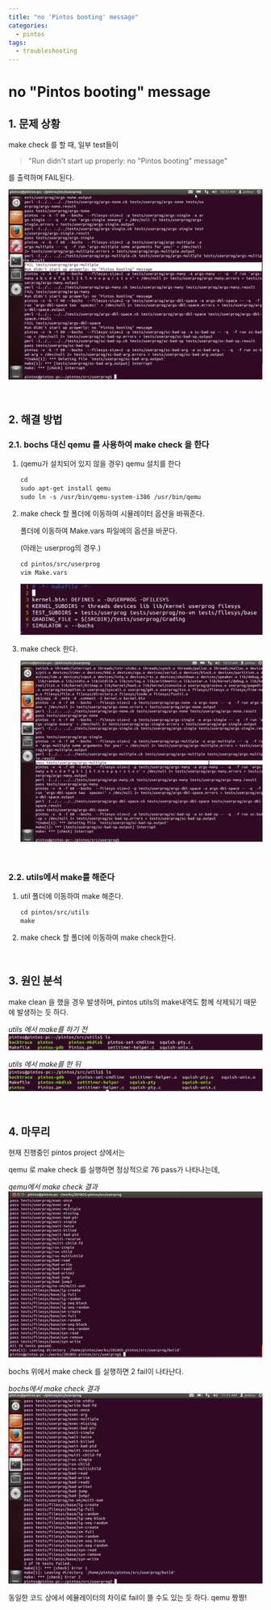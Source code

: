 ```yaml
---
title: "no 'Pintos booting' message"
categories:
  - pintos
tags:
  - troubleshooting
---
```

# no "Pintos booting" message

## 1. 문제 상황

make check 를 할 때, 일부 test들이

>"Run didn't start up properly: no "Pintos booting" message"

를 출력하며 FAIL된다.

![error_message](../img/pintos/nob1.png)

&nbsp;

## 2. 해결 방법

### 2.1. bochs 대신 qemu 를 사용하여 make check 을 한다

1. (qemu가 설치되어 있지 않을 경우) qemu 설치를 한다

    ```default
    cd
    sudo apt-get install qemu
    sudo ln -s /usr/bin/qemu-system-i386 /usr/bin/qemu
    ```

2. make check 할 폴더에 이동하여 시뮬레이터 옵션을 바꿔준다.

    폴더에 이동하여 Make.vars 파일에의 옵션을 바꾼다.

    (아래는 userprog의 경우.)

    ```default
    cd pintos/src/userprog
    vim Make.vars
    ```

    ![make.vars](./img/pintos/nob5.png)

3. make check 한다.

    ![pass_message](./img/pintos/nob2.png)

&nbsp;

### 2.2. utils에서 make를 해준다

1. util 폴더에 이동하여 make 해준다.

    ```default
    cd pintos/src/utils
    make
    ```

2. make check 할 폴더에 이동하여 make check한다.

&nbsp;

## 3. 원인 분석

make clean 을 했을 경우 발생하며, pintos utils의 make내역도 함께 삭제되기 때문에 발생하는 듯 하다.

*utils 에서 make를 하기 전*
![utils_no_make](./img/pintos/nob3.png)

*utils 에서 make를 한 뒤*
![utils_make](./img/pintos/nob4.png)

&nbsp;

## 4. 마무리

현재 진행중인 pintos project 상에서는

qemu 로 make check 를 실행하면 정상적으로 76 pass가 나타나는데,

*qemu에서 make check 결과*
![passed_on_qemu](./img/pintos/nob7.png)

bochs 위에서 make check 를 실행하면 2 fail이 나타난다.

*bochs에서 make check 결과*
![failed_on_bochs](./img/pintos/nob6.png)

동일한 코드 상에서 에뮬레이터의 차이로 fail이 뜰 수도 있는 듯 하다. qemu 짱짱!